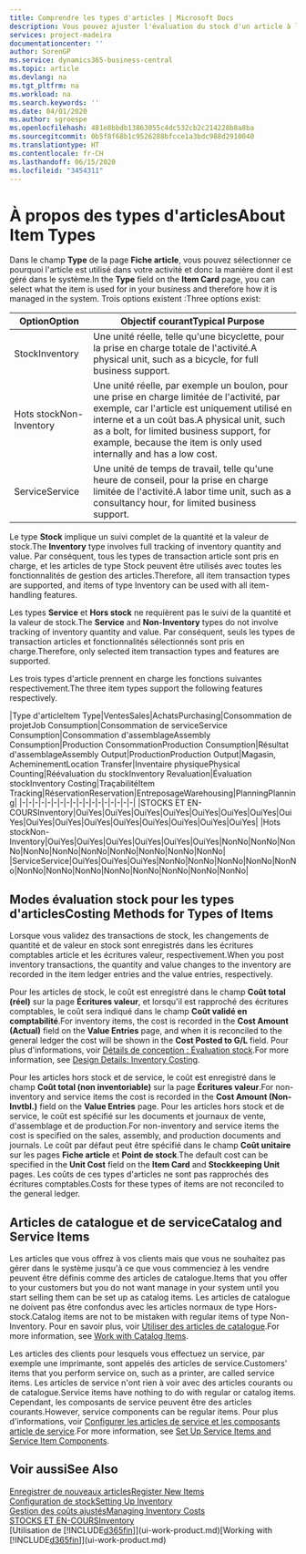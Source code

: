 ```yaml
---
title: Comprendre les types d'articles | Microsoft Docs
description: Vous pouvez ajuster l'évaluation du stock d'un article à l'aide des méthodes FIFO ou d'évaluation stock moyen, par exemple, lorsque les coûts article sont modifiés pour des motifs autres que les transactions.
services: project-madeira
documentationcenter: ''
author: SorenGP
ms.service: dynamics365-business-central
ms.topic: article
ms.devlang: na
ms.tgt_pltfrm: na
ms.workload: na
ms.search.keywords: ''
ms.date: 04/01/2020
ms.author: sgroespe
ms.openlocfilehash: 481e8bbdb13863055c4dc532cb2c214228b8a8ba
ms.sourcegitcommit: 0b5f8f68b1c9526288bfcce1a3bdc988d2910040
ms.translationtype: HT
ms.contentlocale: fr-CH
ms.lasthandoff: 06/15/2020
ms.locfileid: "3454311"
---
```

# <a name="about-item-types"></a><span data-ttu-id="211bd-103">À propos des types d'articles</span><span class="sxs-lookup"><span data-stu-id="211bd-103">About Item Types</span></span>
<span data-ttu-id="211bd-104">Dans le champ **Type** de la page **Fiche article**, vous pouvez sélectionner ce pourquoi l'article est utilisé dans votre activité et donc la manière dont il est géré dans le système.</span><span class="sxs-lookup"><span data-stu-id="211bd-104">In the **Type** field on the **Item Card** page, you can select what the item is used for in your business and therefore how it is managed in the system.</span></span> <span data-ttu-id="211bd-105">Trois options existent :</span><span class="sxs-lookup"><span data-stu-id="211bd-105">Three options exist:</span></span>

|<span data-ttu-id="211bd-106">Option</span><span class="sxs-lookup"><span data-stu-id="211bd-106">Option</span></span>|<span data-ttu-id="211bd-107">Objectif courant</span><span class="sxs-lookup"><span data-stu-id="211bd-107">Typical Purpose</span></span>|
|------|-----------|
|<span data-ttu-id="211bd-108">Stock</span><span class="sxs-lookup"><span data-stu-id="211bd-108">Inventory</span></span>|<span data-ttu-id="211bd-109">Une unité réelle, telle qu'une bicyclette, pour la prise en charge totale de l'activité.</span><span class="sxs-lookup"><span data-stu-id="211bd-109">A physical unit, such as a bicycle, for full business support.</span></span>|
|<span data-ttu-id="211bd-110">Hots stock</span><span class="sxs-lookup"><span data-stu-id="211bd-110">Non-Inventory</span></span>|<span data-ttu-id="211bd-111">Une unité réelle, par exemple un boulon, pour une prise en charge limitée de l'activité, par exemple, car l'article est uniquement utilisé en interne et a un coût bas.</span><span class="sxs-lookup"><span data-stu-id="211bd-111">A physical unit, such as a bolt, for limited business support, for example, because the item is only used internally and has a low cost.</span></span>|
|<span data-ttu-id="211bd-112">Service</span><span class="sxs-lookup"><span data-stu-id="211bd-112">Service</span></span>|<span data-ttu-id="211bd-113">Une unité de temps de travail, telle qu'une heure de conseil, pour la prise en charge limitée de l'activité.</span><span class="sxs-lookup"><span data-stu-id="211bd-113">A labor time unit, such as a consultancy hour, for limited business support.</span></span>|

<span data-ttu-id="211bd-114">Le type **Stock** implique un suivi complet de la quantité et la valeur de stock.</span><span class="sxs-lookup"><span data-stu-id="211bd-114">The **Inventory** type involves full tracking of inventory quantity and value.</span></span> <span data-ttu-id="211bd-115">Par conséquent, tous les types de transaction article sont pris en charge, et les articles de type Stock peuvent être utilisés avec toutes les fonctionnalités de gestion des articles.</span><span class="sxs-lookup"><span data-stu-id="211bd-115">Therefore, all item transaction types are supported, and items of type Inventory can be used with all item-handling features.</span></span>

<span data-ttu-id="211bd-116">Les types **Service** et **Hors stock** ne requièrent pas le suivi de la quantité et la valeur de stock.</span><span class="sxs-lookup"><span data-stu-id="211bd-116">The **Service** and **Non-Inventory** types do not involve tracking of inventory quantity and value.</span></span> <span data-ttu-id="211bd-117">Par conséquent, seuls les types de transaction articles et fonctionnalités sélectionnés sont pris en charge.</span><span class="sxs-lookup"><span data-stu-id="211bd-117">Therefore, only selected item transaction types and features are supported.</span></span>

<span data-ttu-id="211bd-118">Les trois types d'article prennent en charge les fonctions suivantes respectivement.</span><span class="sxs-lookup"><span data-stu-id="211bd-118">The three item types support the following features respectively.</span></span>

|<span data-ttu-id="211bd-119">Type d'article</span><span class="sxs-lookup"><span data-stu-id="211bd-119">Item Type</span></span>|<span data-ttu-id="211bd-120">Ventes</span><span class="sxs-lookup"><span data-stu-id="211bd-120">Sales</span></span>|<span data-ttu-id="211bd-121">Achats</span><span class="sxs-lookup"><span data-stu-id="211bd-121">Purchasing</span></span>|<span data-ttu-id="211bd-122">Consommation de projet</span><span class="sxs-lookup"><span data-stu-id="211bd-122">Job Consumption</span></span>|<span data-ttu-id="211bd-123">Consommation de service</span><span class="sxs-lookup"><span data-stu-id="211bd-123">Service Consumption</span></span>|<span data-ttu-id="211bd-124">Consommation d'assemblage</span><span class="sxs-lookup"><span data-stu-id="211bd-124">Assembly Consumption</span></span>|<span data-ttu-id="211bd-125">Production Consommation</span><span class="sxs-lookup"><span data-stu-id="211bd-125">Production Consumption</span></span>|<span data-ttu-id="211bd-126">Résultat d'assemblage</span><span class="sxs-lookup"><span data-stu-id="211bd-126">Assembly Output</span></span>|<span data-ttu-id="211bd-127">Production</span><span class="sxs-lookup"><span data-stu-id="211bd-127">Production Output</span></span>|<span data-ttu-id="211bd-128">Magasin, Acheminement</span><span class="sxs-lookup"><span data-stu-id="211bd-128">Location Transfer</span></span>|<span data-ttu-id="211bd-129">Inventaire physique</span><span class="sxs-lookup"><span data-stu-id="211bd-129">Physical Counting</span></span>|<span data-ttu-id="211bd-130">Réévaluation du stock</span><span class="sxs-lookup"><span data-stu-id="211bd-130">Inventory Revaluation</span></span>|<span data-ttu-id="211bd-131">Évaluation stock</span><span class="sxs-lookup"><span data-stu-id="211bd-131">Inventory Costing</span></span>|<span data-ttu-id="211bd-132">Traçabilité</span><span class="sxs-lookup"><span data-stu-id="211bd-132">Item Tracking</span></span>|<span data-ttu-id="211bd-133">Réservation</span><span class="sxs-lookup"><span data-stu-id="211bd-133">Reservation</span></span>|<span data-ttu-id="211bd-134">Entreposage</span><span class="sxs-lookup"><span data-stu-id="211bd-134">Warehousing</span></span>|<span data-ttu-id="211bd-135">Planning</span><span class="sxs-lookup"><span data-stu-id="211bd-135">Planning</span></span>|
|-|-|-|-|-|-|-|-|-|-|-|-|-|-|-|-|-|-|
|<span data-ttu-id="211bd-136">STOCKS ET EN-COURS</span><span class="sxs-lookup"><span data-stu-id="211bd-136">Inventory</span></span>|<span data-ttu-id="211bd-137">Oui</span><span class="sxs-lookup"><span data-stu-id="211bd-137">Yes</span></span>|<span data-ttu-id="211bd-138">Oui</span><span class="sxs-lookup"><span data-stu-id="211bd-138">Yes</span></span>|<span data-ttu-id="211bd-139">Oui</span><span class="sxs-lookup"><span data-stu-id="211bd-139">Yes</span></span>|<span data-ttu-id="211bd-140">Oui</span><span class="sxs-lookup"><span data-stu-id="211bd-140">Yes</span></span>|<span data-ttu-id="211bd-141">Oui</span><span class="sxs-lookup"><span data-stu-id="211bd-141">Yes</span></span>|<span data-ttu-id="211bd-142">Oui</span><span class="sxs-lookup"><span data-stu-id="211bd-142">Yes</span></span>|<span data-ttu-id="211bd-143">Oui</span><span class="sxs-lookup"><span data-stu-id="211bd-143">Yes</span></span>|<span data-ttu-id="211bd-144">Oui</span><span class="sxs-lookup"><span data-stu-id="211bd-144">Yes</span></span>|<span data-ttu-id="211bd-145">Oui</span><span class="sxs-lookup"><span data-stu-id="211bd-145">Yes</span></span>|<span data-ttu-id="211bd-146">Oui</span><span class="sxs-lookup"><span data-stu-id="211bd-146">Yes</span></span>|<span data-ttu-id="211bd-147">Oui</span><span class="sxs-lookup"><span data-stu-id="211bd-147">Yes</span></span>|<span data-ttu-id="211bd-148">Oui</span><span class="sxs-lookup"><span data-stu-id="211bd-148">Yes</span></span>|<span data-ttu-id="211bd-149">Oui</span><span class="sxs-lookup"><span data-stu-id="211bd-149">Yes</span></span>|<span data-ttu-id="211bd-150">Oui</span><span class="sxs-lookup"><span data-stu-id="211bd-150">Yes</span></span>|<span data-ttu-id="211bd-151">Oui</span><span class="sxs-lookup"><span data-stu-id="211bd-151">Yes</span></span>|<span data-ttu-id="211bd-152">Oui</span><span class="sxs-lookup"><span data-stu-id="211bd-152">Yes</span></span>|
|<span data-ttu-id="211bd-153">Hots stock</span><span class="sxs-lookup"><span data-stu-id="211bd-153">Non-Inventory</span></span>|<span data-ttu-id="211bd-154">Oui</span><span class="sxs-lookup"><span data-stu-id="211bd-154">Yes</span></span>|<span data-ttu-id="211bd-155">Oui</span><span class="sxs-lookup"><span data-stu-id="211bd-155">Yes</span></span>|<span data-ttu-id="211bd-156">Oui</span><span class="sxs-lookup"><span data-stu-id="211bd-156">Yes</span></span>|<span data-ttu-id="211bd-157">Oui</span><span class="sxs-lookup"><span data-stu-id="211bd-157">Yes</span></span>|<span data-ttu-id="211bd-158">Oui</span><span class="sxs-lookup"><span data-stu-id="211bd-158">Yes</span></span>|<span data-ttu-id="211bd-159">Oui</span><span class="sxs-lookup"><span data-stu-id="211bd-159">Yes</span></span>|<span data-ttu-id="211bd-160">Non</span><span class="sxs-lookup"><span data-stu-id="211bd-160">No</span></span>|<span data-ttu-id="211bd-161">Non</span><span class="sxs-lookup"><span data-stu-id="211bd-161">No</span></span>|<span data-ttu-id="211bd-162">Non</span><span class="sxs-lookup"><span data-stu-id="211bd-162">No</span></span>|<span data-ttu-id="211bd-163">Non</span><span class="sxs-lookup"><span data-stu-id="211bd-163">No</span></span>|<span data-ttu-id="211bd-164">Non</span><span class="sxs-lookup"><span data-stu-id="211bd-164">No</span></span>|<span data-ttu-id="211bd-165">Non</span><span class="sxs-lookup"><span data-stu-id="211bd-165">No</span></span>|<span data-ttu-id="211bd-166">Non</span><span class="sxs-lookup"><span data-stu-id="211bd-166">No</span></span>|<span data-ttu-id="211bd-167">Non</span><span class="sxs-lookup"><span data-stu-id="211bd-167">No</span></span>|<span data-ttu-id="211bd-168">Non</span><span class="sxs-lookup"><span data-stu-id="211bd-168">No</span></span>|<span data-ttu-id="211bd-169">Non</span><span class="sxs-lookup"><span data-stu-id="211bd-169">No</span></span>|
|<span data-ttu-id="211bd-170">Service</span><span class="sxs-lookup"><span data-stu-id="211bd-170">Service</span></span>|<span data-ttu-id="211bd-171">Oui</span><span class="sxs-lookup"><span data-stu-id="211bd-171">Yes</span></span>|<span data-ttu-id="211bd-172">Oui</span><span class="sxs-lookup"><span data-stu-id="211bd-172">Yes</span></span>|<span data-ttu-id="211bd-173">Oui</span><span class="sxs-lookup"><span data-stu-id="211bd-173">Yes</span></span>|<span data-ttu-id="211bd-174">Non</span><span class="sxs-lookup"><span data-stu-id="211bd-174">No</span></span>|<span data-ttu-id="211bd-175">Non</span><span class="sxs-lookup"><span data-stu-id="211bd-175">No</span></span>|<span data-ttu-id="211bd-176">Non</span><span class="sxs-lookup"><span data-stu-id="211bd-176">No</span></span>|<span data-ttu-id="211bd-177">Non</span><span class="sxs-lookup"><span data-stu-id="211bd-177">No</span></span>|<span data-ttu-id="211bd-178">Non</span><span class="sxs-lookup"><span data-stu-id="211bd-178">No</span></span>|<span data-ttu-id="211bd-179">Non</span><span class="sxs-lookup"><span data-stu-id="211bd-179">No</span></span>|<span data-ttu-id="211bd-180">Non</span><span class="sxs-lookup"><span data-stu-id="211bd-180">No</span></span>|<span data-ttu-id="211bd-181">Non</span><span class="sxs-lookup"><span data-stu-id="211bd-181">No</span></span>|<span data-ttu-id="211bd-182">Non</span><span class="sxs-lookup"><span data-stu-id="211bd-182">No</span></span>|<span data-ttu-id="211bd-183">Non</span><span class="sxs-lookup"><span data-stu-id="211bd-183">No</span></span>|<span data-ttu-id="211bd-184">Non</span><span class="sxs-lookup"><span data-stu-id="211bd-184">No</span></span>|<span data-ttu-id="211bd-185">Non</span><span class="sxs-lookup"><span data-stu-id="211bd-185">No</span></span>|<span data-ttu-id="211bd-186">Non</span><span class="sxs-lookup"><span data-stu-id="211bd-186">No</span></span>|

## <a name="costing-methods-for-types-of-items"></a><span data-ttu-id="211bd-187">Modes évaluation stock pour les types d'articles</span><span class="sxs-lookup"><span data-stu-id="211bd-187">Costing Methods for Types of Items</span></span>
<span data-ttu-id="211bd-188">Lorsque vous validez des transactions de stock, les changements de quantité et de valeur en stock sont enregistrés dans les écritures comptables article et les écritures valeur, respectivement.</span><span class="sxs-lookup"><span data-stu-id="211bd-188">When you post inventory transactions, the quantity and value changes to the inventory are recorded in the item ledger entries and the value entries, respectively.</span></span> 

<span data-ttu-id="211bd-189">Pour les articles de stock, le coût est enregistré dans le champ **Coût total (réel)** sur la page **Écritures valeur**, et lorsqu'il est rapproché des écritures comptables, le coût sera indiqué dans le champ **Coût validé en comptabilité**.</span><span class="sxs-lookup"><span data-stu-id="211bd-189">For inventory items, the cost is recorded in the **Cost Amount (Actual)** field on the **Value Entries** page, and when it is reconciled to the general ledger the cost will be shown in the **Cost Posted to G/L** field.</span></span> <span data-ttu-id="211bd-190">Pour plus d'informations, voir [Détails de conception : Évaluation stock](design-details-inventory-costing.md).</span><span class="sxs-lookup"><span data-stu-id="211bd-190">For more information, see [Design Details: Inventory Costing](design-details-inventory-costing.md).</span></span>

<span data-ttu-id="211bd-191">Pour les articles hors stock et de service, le coût est enregistré dans le champ **Coût total (non inventoriable)** sur la page **Écritures valeur**.</span><span class="sxs-lookup"><span data-stu-id="211bd-191">For non-inventory and service items the cost is recorded in the **Cost Amount (Non-Invtbl.)** field on the **Value Entries** page.</span></span> <span data-ttu-id="211bd-192">Pour les articles hors stock et de service, le coût est spécifié sur les documents et journaux de vente, d'assemblage et de production.</span><span class="sxs-lookup"><span data-stu-id="211bd-192">For non-inventory and service items the cost is specified on the sales, assembly, and production documents and journals.</span></span> <span data-ttu-id="211bd-193">Le coût par défaut peut être spécifié dans le champ **Coût unitaire** sur les pages **Fiche article** et **Point de stock**.</span><span class="sxs-lookup"><span data-stu-id="211bd-193">The default cost can be specified in the **Unit Cost** field on the **Item Card** and **Stockkeeping Unit** pages.</span></span> <span data-ttu-id="211bd-194">Les coûts de ces types d'articles ne sont pas rapprochés des écritures comptables.</span><span class="sxs-lookup"><span data-stu-id="211bd-194">Costs for these types of items are not reconciled to the general ledger.</span></span> 

## <a name="catalog-and-service-items"></a><span data-ttu-id="211bd-195">Articles de catalogue et de service</span><span class="sxs-lookup"><span data-stu-id="211bd-195">Catalog and Service Items</span></span>
<span data-ttu-id="211bd-196">Les articles que vous offrez à vos clients mais que vous ne souhaitez pas gérer dans le système jusqu'à ce que vous commenciez à les vendre peuvent être définis comme des articles de catalogue.</span><span class="sxs-lookup"><span data-stu-id="211bd-196">Items that you offer to your customers but you do not want manage in your system until you start selling them can be set up as catalog items.</span></span> <span data-ttu-id="211bd-197">Les articles de catalogue ne doivent pas être confondus avec les articles normaux de type Hors-stock.</span><span class="sxs-lookup"><span data-stu-id="211bd-197">Catalog items are not to be mistaken with regular items of type Non-Inventory.</span></span> <span data-ttu-id="211bd-198">Pour en savoir plus, voir [Utiliser des articles de catalogue](inventory-how-work-nonstock-items.md).</span><span class="sxs-lookup"><span data-stu-id="211bd-198">For more information, see [Work with Catalog Items](inventory-how-work-nonstock-items.md).</span></span>

<span data-ttu-id="211bd-199">Les articles des clients pour lesquels vous effectuez un service, par exemple une imprimante, sont appelés des articles de service.</span><span class="sxs-lookup"><span data-stu-id="211bd-199">Customers' items that you perform service on, such as a printer, are called service items.</span></span> <span data-ttu-id="211bd-200">Les articles de service n'ont rien à voir avec des articles courants ou de catalogue.</span><span class="sxs-lookup"><span data-stu-id="211bd-200">Service items have nothing to do with regular or catalog items.</span></span> <span data-ttu-id="211bd-201">Cependant, les composants de service peuvent être des articles courants.</span><span class="sxs-lookup"><span data-stu-id="211bd-201">However, service components can be regular items.</span></span> <span data-ttu-id="211bd-202">Pour plus d'informations, voir [Configurer les articles de service et les composants article de service](service-how-setup-service-items.md).</span><span class="sxs-lookup"><span data-stu-id="211bd-202">For more information, see [Set Up Service Items and Service Item Components](service-how-setup-service-items.md).</span></span>

## <a name="see-also"></a><span data-ttu-id="211bd-203">Voir aussi</span><span class="sxs-lookup"><span data-stu-id="211bd-203">See Also</span></span>
[<span data-ttu-id="211bd-204">Enregistrer de nouveaux articles</span><span class="sxs-lookup"><span data-stu-id="211bd-204">Register New Items</span></span>](inventory-how-register-new-items.md)  
[<span data-ttu-id="211bd-205">Configuration de stock</span><span class="sxs-lookup"><span data-stu-id="211bd-205">Setting Up Inventory</span></span>](inventory-setup-inventory.md)  
[<span data-ttu-id="211bd-206">Gestion des coûts ajustés</span><span class="sxs-lookup"><span data-stu-id="211bd-206">Managing Inventory Costs</span></span>](finance-manage-inventory-costs.md)  
[<span data-ttu-id="211bd-207">STOCKS ET EN-COURS</span><span class="sxs-lookup"><span data-stu-id="211bd-207">Inventory</span></span>](inventory-manage-inventory.md)  
<span data-ttu-id="211bd-208">[Utilisation de [!INCLUDE[d365fin](includes/d365fin_md.md)]](ui-work-product.md)</span><span class="sxs-lookup"><span data-stu-id="211bd-208">[Working with [!INCLUDE[d365fin](includes/d365fin_md.md)]](ui-work-product.md)</span></span>
